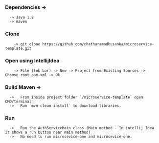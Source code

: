### Dependencies ->

      -> Java 1.8
      -> maven
       
### Clone  
        -> git clone https://github.com/chathuramadhusanka/microservice-template.git

### Open using IntellijIdea 
        -> File (tob bar) -> New -> Project from Existing Sourses -> Choose root pom.xml -> Ok

### Build Maven -> 
   
      ->   From inside project folder `/microservice-template` open CMD/terminal 
      ->   Run `mvn clean install` to download libraries.
     
### Run 

      ->   Run the AuthServiceMain class (Main method - In intellij Idea it shows a run button near main method) 
      ->   No need to run microsevice-one and microsevice-one.
     
      